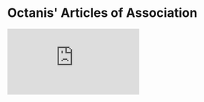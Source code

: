 # Octanis' Articles of Association

![articles_of_association_english_french.pdf](https://github.com/octanisorg/articles_of_association/raw/master/articles_of_association_english_french.pdf)
